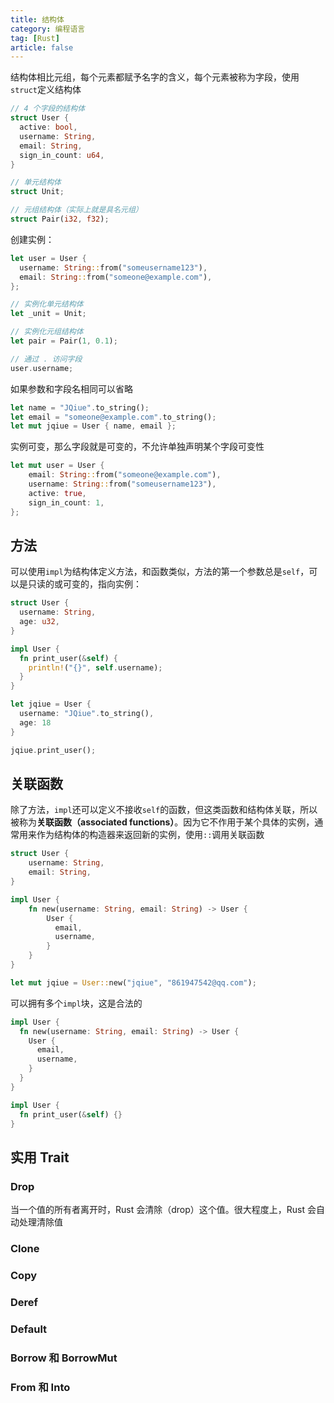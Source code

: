 ```yaml
---
title: 结构体
category: 编程语言
tag: [Rust]
article: false
---
```


结构体相比元组，每个元素都赋予名字的含义，每个元素被称为字段，使用`struct`定义结构体

```rust
// 4 个字段的结构体
struct User {
  active: bool,
  username: String,
  email: String,
  sign_in_count: u64,
}

// 单元结构体
struct Unit;

// 元组结构体（实际上就是具名元组）
struct Pair(i32, f32);
```

创建实例：

```rust
let user = User {
  username: String::from("someusername123"),
  email: String::from("someone@example.com"),
};

// 实例化单元结构体
let _unit = Unit;

// 实例化元组结构体
let pair = Pair(1, 0.1);

// 通过 . 访问字段
user.username;
```

如果参数和字段名相同可以省略

```rust
let name = "JQiue".to_string();
let email = "someone@example.com".to_string();
let mut jqiue = User { name, email };
```

实例可变，那么字段就是可变的，不允许单独声明某个字段可变性

```rust
let mut user = User {
    email: String::from("someone@example.com"),
    username: String::from("someusername123"),
    active: true,
    sign_in_count: 1,
};
```

## 方法

可以使用`impl`为结构体定义方法，和函数类似，方法的第一个参数总是`self`，可以是只读的或可变的，指向实例：

```rust
struct User {
  username: String,
  age: u32,
}

impl User {
  fn print_user(&self) {
    println!("{}", self.username);
  }
}

let jqiue = User {
  username: "JQiue".to_string(),
  age: 18
}

jqiue.print_user();
```

## 关联函数

除了方法，`impl`还可以定义不接收`self`的函数，但这类函数和结构体关联，所以被称为**关联函数（associated functions）**。因为它不作用于某个具体的实例，通常用来作为结构体的构造器来返回新的实例，使用`::`调用关联函数

```rust
struct User {
    username: String,
    email: String,
}

impl User {
    fn new(username: String, email: String) -> User {
        User {
          email,
          username,
        }
    }
}

let mut jqiue = User::new("jqiue", "861947542@qq.com");
```

可以拥有多个`impl`块，这是合法的

```rust
impl User {
  fn new(username: String, email: String) -> User {
    User {
      email,
      username,
    }
  }
}

impl User {
  fn print_user(&self) {}
}
```

## 实用 Trait

### Drop

当一个值的所有者离开时，Rust 会清除（drop）这个值。很大程度上，Rust 会自动处理清除值

### Clone

### Copy

### Deref

### Default

### Borrow 和 BorrowMut

### From 和 Into
